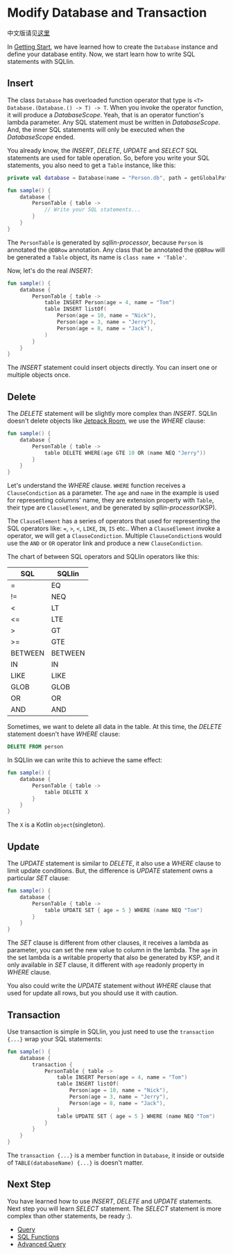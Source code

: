 # Modify Database and Transaction

中文版请见[这里](modify-database-and-transaction-cn.md)

In [Getting Start](getting-start.md), we have learned how to create the `Database` instance and define your database entity. Now,
we start learn how to write SQL statements with SQLlin.

## Insert

The class `Database` has overloaded function operator that type is `<T> Database.(Database.() -> T) -> T`. When you invoke
the operator function, it will produce a _DatabaseScope_. Yeah, that is an operator function's lambda parameter. Any SQL statement
must be written in _DatabaseScope_. And, the inner SQL statements will only be executed when the _DatabaseScope_ ended.

You already know, the _INSERT_, _DELETE_, _UPDATE_ and _SELECT_ SQL statements are used for table operation. So, before you write
your SQL statements, you also need to get a `Table` instance, like this:

```kotlin
private val database = Database(name = "Person.db", path = getGlobalPath(), version = 1)

fun sample() {
    database {
        PersonTable { table ->
            // Write your SQL statements...
        }
    }
}
```

The `PersonTable` is generated by _sqllin-processor_, because `Person` is annotated the `@DBRow`
annotation. Any class that be annotated the `@DBRow` will be generated a `Table` object, its name is
`class name + 'Table'`.

Now, let's do the real _INSERT_:

```kotlin
fun sample() {
    database {
        PersonTable { table ->
            table INSERT Person(age = 4, name = "Tom")
            table INSERT listOf(
                Person(age = 10, name = "Nick"),
                Person(age = 3, name = "Jerry"),
                Person(age = 8, name = "Jack"),
            )
        }
    }
}
```

The _INSERT_ statement could insert objects directly. You can insert one or multiple objects once.

## Delete

The _DELETE_ statement will be slightly more complex than _INSERT_. SQLlin doesn't delete objects like
[Jetpack Room](https://developer.android.com/training/data-storage/room), we use the _WHERE_ clause:

```kotlin
fun sample() {
    database {
        PersonTable { table ->
            table DELETE WHERE(age GTE 10 OR (name NEQ "Jerry"))
        }
    }
}
```

Let's understand the _WHERE_ clause. `WHERE` function receives a `ClauseCondiction` as a parameter. The `age` and `name` in the example is used for representing columns'
name, they are extension property with `Table`, their type are `ClauseElement`, and be generated by _sqllin-processor_(KSP).

The `ClauseElement` has a series of operators that used for representing the SQL operators like: `=`, `>`, `<`, `LIKE`, `IN`, `IS` etc.. When a `ClauseElement` invoke a
operator, we will get a `ClauseCondiction`. Multiple `ClauseCondiction`s would use the `AND` or `OR` operator link and produce a new `ClauseCondiction`.

The chart of between SQL operators and SQLlin operators like this:

|SQL|SQLlin|
|---|---|
|=|EQ|
|!= |NEQ|
|<|LT|
|<=|LTE|
|>|GT|
|>=|GTE|
|BETWEEN|BETWEEN|
|IN|IN|
|LIKE|LIKE|
|GLOB|GLOB|
|OR|OR|
|AND|AND|

Sometimes, we want to delete all data in the table. At this time, the _DELETE_ statement doesn't have _WHERE_ clause:

```SQL
DELETE FROM person
```

In SQLlin we can write this to achieve the same effect:

```kotlin
fun sample() {
    database {
        PersonTable { table ->
            table DELETE X
        }
    }
}
```
The `X` is a Kotlin `object`(singleton).

## Update

The _UPDATE_ statement is similar to _DELETE_, it also use a _WHERE_ clause to limit update conditions. But, the
difference is _UPDATE_ statement owns a particular _SET_ clause:

```kotlin
fun sample() {
    database {
        PersonTable { table ->
            table UPDATE SET { age = 5 } WHERE (name NEQ "Tom")
        }
    }
}
```

The _SET_ clause is different from other clauses, it receives a lambda as parameter, you can set the new value to column in the
lambda. The `age` in the set lambda is a writable property that also be generated by KSP, and it only available in _SET_
clause, it different with `age` readonly property in _WHERE_ clause.

You also could write the _UPDATE_ statement without _WHERE_ clause that used for update all rows, but you should use it with caution.

## Transaction

Use transaction is simple in SQLlin, you just need to use the `transaction {...}` wrap your SQL statements:

```kotlin
fun sample() {
    database {
        transaction {
            PersonTable { table ->
                table INSERT Person(age = 4, name = "Tom")
                table INSERT listOf(
                    Person(age = 10, name = "Nick"),
                    Person(age = 3, name = "Jerry"),
                    Person(age = 8, name = "Jack"),
                )
                table UPDATE SET { age = 5 } WHERE (name NEQ "Tom")
            }
        }
    }
}
```

The `transaction {...}` is a member function in `Database`, it inside or outside of `TABLE(databaseName) {...}` is doesn't matter. 

## Next Step

You have learned how to use _INSERT_, _DELETE_ and _UPDATE_ statements. Next step you will learn _SELECT_ statement. The
_SELECT_ statement is more complex than other statements, be ready :).

- [Query](query.md)
- [SQL Functions](sql-functions.md)
- [Advanced Query](advanced-query.md)